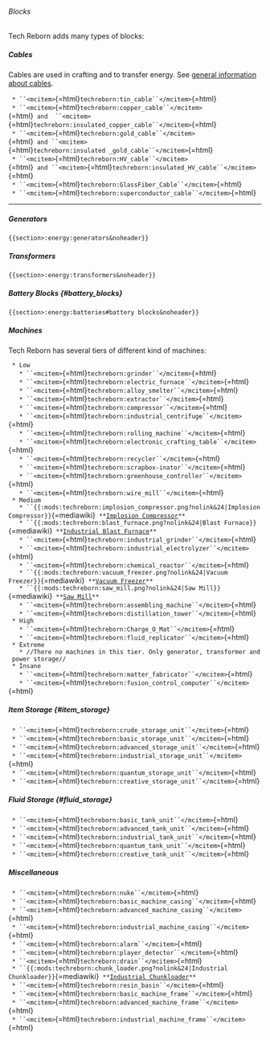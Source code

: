###### Blocks

Tech Reborn adds many types of blocks:

##### Cables

Cables are used in crafting and to transfer energy. See [general
information about cables](energy:cables "wikilink").

` * ``<mcitem>`{=html}`techreborn:tin_cable``</mcitem>`{=html}\
` * ``<mcitem>`{=html}`techreborn:copper_cable``</mcitem>`{=html}` and  ``<mcitem>`{=html}`techreborn:insulated_copper_cable``</mcitem>`{=html}\
` * ``<mcitem>`{=html}`techreborn:gold_cable``</mcitem>`{=html}` and ``<mcitem>`{=html}`techreborn:insulated _gold_cable``</mcitem>`{=html}` `\
` * ``<mcitem>`{=html}`techreborn:HV_cable``</mcitem>`{=html}` and ``<mcitem>`{=html}`techreborn:insulated_HV_cable``</mcitem>`{=html}` `\
` * ``<mcitem>`{=html}`techreborn:GlassFiber_Cable``</mcitem>`{=html}\
` * ``<mcitem>`{=html}`techreborn:superconductor_cable``</mcitem>`{=html}` `

------------------------------------------------------------------------

##### Generators

```{=mediawiki}
{{section>:energy:generators&noheader}}
```
##### Transformers

```{=mediawiki}
{{section>:energy:transformers&noheader}}
```
##### Battery Blocks {#battery_blocks}

```{=mediawiki}
{{section>:energy:batteries#battery blocks&noheader}}
```
##### Machines

Tech Reborn has several tiers of different kind of machines:

` * Low`\
`   * ``<mcitem>`{=html}`techreborn:grinder``</mcitem>`{=html}\
`   * ``<mcitem>`{=html}`techreborn:electric_furnace``</mcitem>`{=html}\
`   * ``<mcitem>`{=html}`techreborn:alloy_smelter``</mcitem>`{=html}\
`   * ``<mcitem>`{=html}`techreborn:extractor``</mcitem>`{=html}\
`   * ``<mcitem>`{=html}`techreborn:compressor``</mcitem>`{=html}\
`   * ``<mcitem>`{=html}`techreborn:industrial_centrifuge``</mcitem>`{=html}\
`   * ``<mcitem>`{=html}`techreborn:rolling_machine``</mcitem>`{=html}\
`   * ``<mcitem>`{=html}`techreborn:electronic_crafting_table``</mcitem>`{=html}\
`   * ``<mcitem>`{=html}`techreborn:recycler``</mcitem>`{=html}\
`   * ``<mcitem>`{=html}`techreborn:scrapbox-inator``</mcitem>`{=html}\
`   * ``<mcitem>`{=html}`techreborn:greenhouse_controller``</mcitem>`{=html}\
`   * ``<mcitem>`{=html}`techreborn:wire_mill``</mcitem>`{=html}\
` * Medium`\
`   * ``{{:mods:techreborn:implosion_compressor.png?nolink&24|Implosion Compressor}}`{=mediawiki}` **`[`Implosion Compressor`](blocks:implosion_compressor "wikilink")`**`\
`   * ``{{:mods:techreborn:blast_furnace.png?nolink&24|Blast Furnace}}`{=mediawiki}` **`[`Industrial Blast Furnace`](blocks:blast_furnace "wikilink")`**`\
`   * ``<mcitem>`{=html}`techreborn:industrial_grinder``</mcitem>`{=html}\
`   * ``<mcitem>`{=html}`techreborn:industrial_electrolyzer``</mcitem>`{=html}\
`   * ``<mcitem>`{=html}`techreborn:chemical_reactor``</mcitem>`{=html}\
`   * ``{{:mods:techreborn:vacuum_freezer.png?nolink&24|Vacuum Freezer}}`{=mediawiki}` **`[`Vacuum Freezer`](blocks:vacuum_freezer "wikilink")`**`\
`   * ``{{:mods:techreborn:saw_mill.png?nolink&24|Saw Mill}}`{=mediawiki}` **`[`Saw Mill`](blocks:saw_mill "wikilink")`**`\
`   * ``<mcitem>`{=html}`techreborn:assembling_machine``</mcitem>`{=html}\
`   * ``<mcitem>`{=html}`techreborn:distillation_tower``</mcitem>`{=html}\
` * High`\
`   * ``<mcitem>`{=html}`techreborn:Charge_O_Mat``</mcitem>`{=html}\
`   * ``<mcitem>`{=html}`techreborn:fluid_replicator``</mcitem>`{=html}\
` * Extreme`\
`   * //There no machines in this tier. Only generator, transformer and power storage//`\
` * Insane`\
`   * ``<mcitem>`{=html}`techreborn:matter_fabricator``</mcitem>`{=html}\
`   * ``<mcitem>`{=html}`techreborn:fusion_control_computer``</mcitem>`{=html}

##### Item Storage {#item_storage}

` * ``<mcitem>`{=html}`techreborn:crude_storage_unit``</mcitem>`{=html}\
` * ``<mcitem>`{=html}`techreborn:basic_storage_unit``</mcitem>`{=html}\
` * ``<mcitem>`{=html}`techreborn:advanced_storage_unit``</mcitem>`{=html}\
` * ``<mcitem>`{=html}`techreborn:industrial_storage_unit``</mcitem>`{=html}\
` * ``<mcitem>`{=html}`techreborn:quantum_storage_unit``</mcitem>`{=html}\
` * ``<mcitem>`{=html}`techreborn:creative_storage_unit``</mcitem>`{=html}

##### Fluid Storage {#fluid_storage}

` * ``<mcitem>`{=html}`techreborn:basic_tank_unit``</mcitem>`{=html}\
` * ``<mcitem>`{=html}`techreborn:advanced_tank_unit``</mcitem>`{=html}\
` * ``<mcitem>`{=html}`techreborn:industrial_tank_unit``</mcitem>`{=html}\
` * ``<mcitem>`{=html}`techreborn:quantum_tank_unit``</mcitem>`{=html}\
` * ``<mcitem>`{=html}`techreborn:creative_tank_unit``</mcitem>`{=html}

##### Miscellaneous

` * ``<mcitem>`{=html}`techreborn:nuke``</mcitem>`{=html}\
` * ``<mcitem>`{=html}`techreborn:basic_machine_casing``</mcitem>`{=html}\
` * ``<mcitem>`{=html}`techreborn:advanced_machine_casing``</mcitem>`{=html}\
` * ``<mcitem>`{=html}`techreborn:industrial_machine_casing``</mcitem>`{=html}\
` * ``<mcitem>`{=html}`techreborn:alarm``</mcitem>`{=html}\
` * ``<mcitem>`{=html}`techreborn:player_detector``</mcitem>`{=html}\
` * ``<mcitem>`{=html}`techreborn:drain``</mcitem>`{=html}\
` * ``{{:mods:techreborn:chunk_loader.png?nolink&24|Industrial Chunkloader}}`{=mediawiki}` **`[`Industrial Chunkloader`](blocks:industrial_chunkloader "wikilink")`**`\
` * ``<mcitem>`{=html}`techreborn:resin_basin``</mcitem>`{=html}\
` * ``<mcitem>`{=html}`techreborn:basic_machine_frame``</mcitem>`{=html}\
` * ``<mcitem>`{=html}`techreborn:advanced_machine_frame``</mcitem>`{=html}\
` * ``<mcitem>`{=html}`techreborn:industrial_machine_frame``</mcitem>`{=html}
